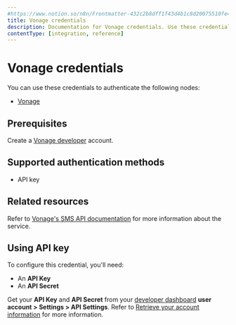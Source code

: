 ```yaml
---
#https://www.notion.so/n8n/Frontmatter-432c2b8dff1f43d4b1c8d20075510fe4
title: Vonage credentials
description: Documentation for Vonage credentials. Use these credentials to authenticate Vonage in n8n, a workflow automation platform.
contentType: [integration, reference]
---
```


# Vonage credentials

You can use these credentials to authenticate the following nodes:

- [Vonage](/integrations/builtin/app-nodes/n8n-nodes-base.vonage.md)

## Prerequisites

Create a [Vonage developer](https://developer.vonage.com) account.

## Supported authentication methods

- API key

## Related resources

Refer to [Vonage's SMS API documentation](https://developer.vonage.com/en/api/sms) for more information about the service.

## Using API key

To configure this credential, you'll need:

- An **API Key**
- An **API Secret**

Get your **API Key** and **API Secret** from your [developer dashboard](https://dashboard.nexmo.com/) **user account > Settings > API Settings**. Refer to [Retrieve your account information](https://developer.vonage.com/en/account/guides/dashboard-management#retrieve-your-account-information) for more information.

